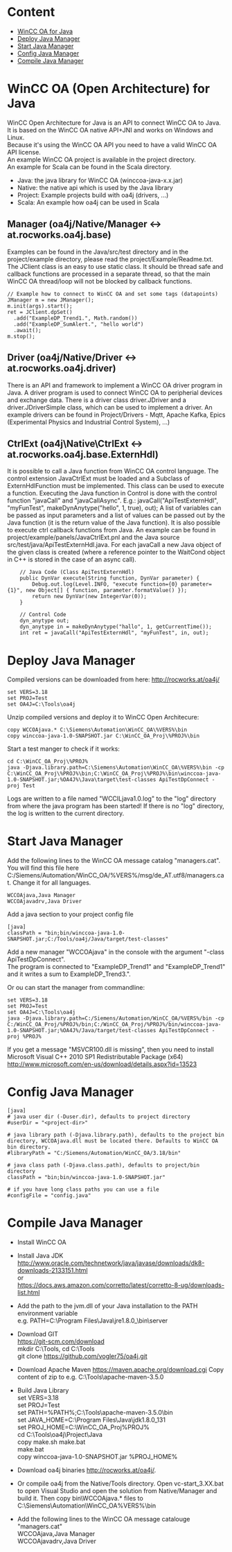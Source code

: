 # Content

- [WinCC OA for Java](#wincc-oa-open-architecture-for-java)
- [Deploy Java Manager](#deploy-java-manager)
- [Start Java Manager](#start-java-manager)
- [Config Java Manager](#config-java-manager)
- [Compile Java Manager](#compile-java-manager)

# WinCC OA (Open Architecture) for Java
WinCC Open Architecture for Java is an API to connect WinCC OA to Java.<br>
It is based on the WinCC OA native API+JNI and works on Windows and Linux.<br>
Because it's using the WinCC OA API you need to have a valid WinCC OA API license.<br>
An example WinCC OA project is available in the project directory.<br>
An example for Scala can be found in the Scala directory.<br>
* Java: the java library for WinCC OA (winccoa-java-x.x.jar)
* Native: the native api which is used by the Java library
* Project: Example projects build with oa4j (drivers, ...)
* Scala: An example how oa4j can be used in Scala

## Manager (oa4j/Native/Manager <-> at.rocworks.oa4j.base)<br>
Examples can be found in the Java/src/test directory and in the project/example directory, please read the project/Example/Readme.txt. <br>
The JClient class is an easy to use static class. It should be thread safe and callback functions are processed in a separate thread, so that the main WinCC OA thread/loop will not be blocked by callback functions.<br>
```
// Example how to connect to WinCC OA and set some tags (datapoints)
JManager m = new JManager();
m.init(args).start(); 
ret = JClient.dpSet()
  .add("ExampleDP_Trend1.", Math.random())
  .add("ExampleDP_SumAlert.", "hello world")
  .await();
m.stop();
```

## Driver (oa4j/Native/Driver <-> at.rocworks.oa4j.driver)<br>
There is an API and framework to implement a WinCC OA driver program in Java. A driver program is used to connect WinCC OA to peripherial devices and exchange data. There is a driver class driver.JDriver and a driver.JDriverSimple class, which can be used to implement a driver. An example drivers can be found in Project/Drivers - Mqtt,  Apache Kafka, Epics (Experimental Physics and Industrial Control System), ...) <br>

## CtrlExt (oa4j\Native\CtrlExt <-> at.rocworks.oa4j.base.ExternHdl)<br>
It is possible to call a Java function from WinCC OA control language. 
The control extension JavaCtrlExt must be loaded and a Subclass of ExternHdlFunction must be implemented. This class can be used to execute a function. Executing the Java function in Control is done with the control function "javaCall" and "javaCallAsync". E.g.: javaCall("ApiTestExternHdl", "myFunTest", makeDynAnytype("hello", 1, true), out); A list of variables can be passed as input parameters and a list of values can be passed out by the Java function (it is the return value of the Java function). It is also possible to execute ctrl callback functions from Java. An example can be found in project/example/panels/JavaCtrlExt.pnl and the Java source src/test/java/ApiTestExternHdl.java. For each javaCall a new Java object of the given class is created (where a reference pointer to the WaitCond object in C++ is stored in the case of an async call).<br>
```
    // Java Code (Class ApiTestExternHdl)
    public DynVar execute(String function, DynVar parameter) {
        Debug.out.log(Level.INFO, "execute function={0} parameter={1}", new Object[] { function, parameter.formatValue() });
        return new DynVar(new IntegerVar(0));
    }

    // Control Code
    dyn_anytype out;
    dyn_anytype in = makeDynAnytype("hallo", 1, getCurrentTime());
    int ret = javaCall("ApiTestExternHdl", "myFunTest", in, out);
```

# Deploy Java Manager

Compiled versions can be downloaded from here: http://rocworks.at/oa4j/

```
set VERS=3.18
set PROJ=Test
set OA4J=C:\Tools\oa4j
```
Unzip compiled versions and deploy it to WinCC Open Architecure:
```
copy WCCOAjava.* C:\Siemens\Automation\WinCC_OA\%VERS%\bin
copy winccoa-java-1.0-SNAPSHOT.jar C:\WinCC_OA_Proj\%PROJ%\bin
```

Start a test manger to check if it works:  
```
cd C:\WinCC_OA_Proj\%PROJ%
java -Djava.library.path=C:\Siemens\Automation\WinCC_OA\%VERS%\bin -cp C:\WinCC_OA_Proj\%PROJ%\bin;C:\WinCC_OA_Proj\%PROJ%\bin\winccoa-java-1.0-SNAPSHOT.jar;%OA4J%\Java\target\test-classes ApiTestDpConnect -proj Test
```
Logs are written to a file named "WCCILjava1.0.log" to the "log" directory from where the java program has been started! If there is no "log" directory, the log is written to the current directory.

# Start Java Manager
Add the following lines to the WinCC OA message catalog "managers.cat". You will find this file here C:/Siemens/Automation/WinCC_OA/%VERS%/msg/de_AT.utf8/managers.cat. Change it for all languages.
```
WCCOAjava,Java Manager  
WCCOAjavadrv,Java Driver  
```
Add a java section to your project config file 
```
[java]
classPath = "bin;bin/winccoa-java-1.0-SNAPSHOT.jar;C:/Tools/oa4j/Java/target/test-classes"
```

Add a new manager "WCCOAjava" in the console with the argument "-class ApiTestDpConnect".   
The program is connected to "ExampleDP_Trend1" and "ExampleDP_Trend1" and it writes a sum to ExampleDP_Trend3.".  

Or ou can start the manager from commandline:
```
set VERS=3.18
set PROJ=Test
set OA4J=C:\Tools\oa4j
java -Djava.library.path=C:/Siemens/Automation/WinCC_OA/%VERS%/bin -cp C:/WinCC_OA_Proj/%PROJ%/bin;C:/WinCC_OA_Proj/%PROJ%/bin/winccoa-java-1.0-SNAPSHOT.jar;%OA4J%/Java/target/test-classes ApiTestDpConnect -proj %PROJ%
```

If you get a message "MSVCR100.dll is missing", then you need to install Microsoft Visual C++ 2010 SP1 Redistributable Package (x64) http://www.microsoft.com/en-us/download/details.aspx?id=13523  

# Config Java Manager
```
[java]
# java user dir (-Duser.dir), defaults to project directory
#userDir = "<project-dir>"

# java library path (-Djava.library.path), defaults to the project bin directory, WCCOAjava.dll must be located there. Defaults to WinCC OA bin directory.
#libraryPath = "C:/Siemens/Automation/WinCC_OA/3.18/bin" 

# java class path (-Djava.class.path), defaults to project/bin directory
classPath = "bin;bin/winccoa-java-1.0-SNAPSHOT.jar"

# if you have long class paths you can use a file
#configFile = "config.java"
```

# Compile Java Manager
* Install WinCC OA 

* Install Java JDK  
  http://www.oracle.com/technetwork/java/javase/downloads/dk8-downloads-2133151.html  
  or  
  https://docs.aws.amazon.com/corretto/latest/corretto-8-ug/downloads-list.html

* Add the path to the jvm.dll of your Java installation to the PATH environment variable  
  e.g. PATH=C:\Program Files\Java\jre1.8.0_<version>\bin\server
	
* Download GIT  
  https://git-scm.com/download  
  mkdir C:\Tools, cd C:\Tools  
  git clone https://github.com/vogler75/oa4j.git  
   
* Download Apache Maven
  https://maven.apache.org/download.cgi
  Copy content of zip to e.g. C:\Tools\apache-maven-3.5.0
   
* Build Java Library  
  set VERS=3.18  
  set PROJ=Test  
  set PATH=%PATH%;C:\Tools\apache-maven-3.5.0\bin  
  set JAVA_HOME=C:\Program Files\Java\jdk1.8.0_131  
  set PROJ_HOME=C:\WinCC_OA_Proj\%PROJ%  
  cd C:\Tools\oa4j\Project\Java  
  copy make.sh make.bat  
  make.bat  
  copy winccoa-java-1.0-SNAPSHOT.jar %PROJ_HOME%  

* Download oa4j binaries http://rocworks.at/oa4j/.

* Or compile oa4j from the Native/Tools directory. Open vc-start_3.XX.bat to open Visual Studio and open the solution from Native/Manager and build it. Then copy bin\WCCOAjava.* files to C:\Siemens\Automation\WinCC_OA\%VERS%\bin

* Add the following lines to the WinCC OA message catalouge "managers.cat"  
  WCCOAjava,Java Manager  
  WCCOAjavadrv,Java Driver  




